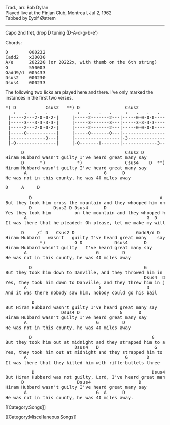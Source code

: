 Trad., arr. Bob Dylan<br>
Played live at the Finjan Club, Montreal, Jul 2, 1962<br>
Tabbed by Eyolf Østrem

----
Capo 2nd fret, drop D tuning (D-A-d-g-b-e')

Chords:

<pre class="chords">
D        000232
Cadd2    x30030
A/e      202220 (or 20222x, with thumb on the 6th string)
G        550003
Gadd9/d  005433
Dsus2    000230
Dsus4    000233
</pre>

The following two licks are played here and there. I've only marked
the instances in the first two verses.

<pre class="tab">
*) D           Csus2   **) D                 Csus2             D
   :   .   .   .           :   .   .   .     :   .   .   .     :
 |-----2---2-0-0-2-|     |-----2-------2---|-----0-0-0-0-----|-----
 |-----3---3-3-3-3-|     |-----3-------3---|-----3-3-3-3-----|-----
 |-----2---2-0-0-2-|     |-----2-------2---|-----0-0-0-0-----|-----
 |-----0-----------|     |-----0-------0---|-----------------|-----
 |-------------3---|     |-----------------|-3---------------|-----
 |-0---------------|     |-0-------0-------|-------------3---|-0---
</pre>

<pre class="refrain">
      D                                      Csus2 D
Hiram Hubbard wasn't guilty I've heard great many say
      D      *)            *)                Csus4    D  **)
Hiram Hubbard wasn't guilty I've heard great many say
       A                             G      D
He was not in this county, he was 40 miles away
</pre>

<pre class="verse">
D     A     D

         D                                                A    D
But they took him cross the mountain and they whooped him on a hill
         D        Dsus2 D Dsus4      D
Yes they took him         on the mountain and they whooped him on a hill
       A                                             G  D
It was there that he pleaded: Oh please, let me make my will
</pre>

<pre class="refrain">
      D     /f D   Csus2 D                       Gadd9/d D
Hiram Hubbard   wasn't   guilty I've heard great many    say
             *)           G D            Dsus4      D
Hiram Hubbard wasn't guilty   I've heard great many say
       A                          G         D
He was not in this county, he was 40 miles away
</pre>

<pre class="verse">
         D                                          G       D
But they took him down to Danville, and they throwed him in jail
                                                    Dsus4  D
Yes, they took him down to Danville, and they threw him in jail
       A                           G                 D
And it was there nobody saw him, nobody could go his bail
</pre>

<pre class="refrain">
          D
But Hiram Hubbard wasn't guilty I've heard great many say
                     Dsus4 D               G      D
Hiram Hubbard wasn't guilty I've heard great many say
       A                          G         D
He was not in this county, he was 40 miles away
</pre>

<pre class="verse">
         D                                             G     D
But they took him out at midnight and they strapped him to a tree
                          Dsus4   D                     G     D
Yes, they took him out at midnight and they strapped him to a tree
       A                                     G       D
It was there that they killed him with rifle-bullets three
</pre>

<pre class="refrain">
          D                                            Dsus4  D
But Hiram Hubbard was not guilty, Lord, I've heard great many say
      D                    Dsus4                  D
Hiram Hubbard wasn't guilty I've heard great many say
       A                          G  A      D
He was not in this county, he was 40 miles away.
</pre>

[[Category:Songs]]

[[Category:Miscellaneous Songs]]